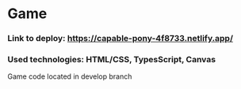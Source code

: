 # Game
### Link to deploy: https://capable-pony-4f8733.netlify.app/

### Used technologies: HTML/CSS, TypesScript, Canvas

Game code located in develop branch
